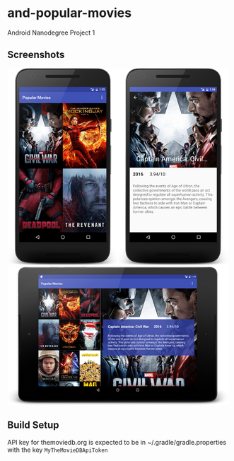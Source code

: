 # and-popular-movies
Android Nanodegree Project 1

## Screenshots
![Phone Overview](docs/screenshots/phone-list.png)![Phone Detail](docs/screenshots/phone-detail.png)
![Tablet](docs/screenshots/tablet.png)

## Build Setup
API key for themoviedb.org is expected to be in ~/.gradle/gradle.properties with the key
`MyTheMovieDBApiToken`
